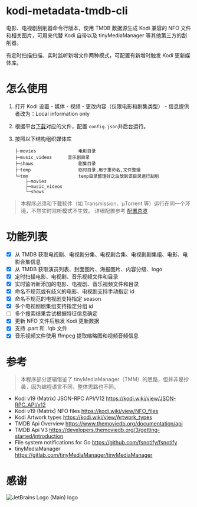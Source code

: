 # kodi-metadata-tmdb-cli

电影、电视剧刮削器命令行版本，使用 TMDB 数据源生成 Kodi 兼容的 NFO 文件和相关图片，可用来代替 Kodi 自带以及 tinyMediaManager 等其他第三方的刮削器。

有定时扫描扫描、实时监听新增文件两种模式，可配置有新增时触发 Kodi 更新媒体库。

# 怎么使用

1. 打开 Kodi 设置 - 媒体 - 视频 - 更改内容（仅限电影和剧集类型） - 信息提供者改为：Local information only
2. 根据平台[下载](https://github.com/fengqi/kodi-metadata-tmdb-cli/releases)对应的文件，配置 `config.json`并后台运行。
3. 按照以下结构组织媒体库

    ```shell
    ├─movies                电影目录
    ├─music_videos      音乐剧目录
    ├─shows                 剧集目录
    ├─temp                  临时目录,用于重命名,文件整理
    └─tmm                   temp目录整理好之后放到该目录进行刮削
        ├─movies
        ├─music_videos
        └─shows
    ```

> 本程序必须和下载软件（如 Transmission、µTorrent 等）运行在同一个环境，不然实时监听模式不生效。
> 详细配置参考 [配置总览](https://github.com/fengqi/kodi-metadata-tmdb-cli/wiki/%E9%85%8D%E7%BD%AE%E6%96%87%E4%BB%B6)

# 功能列表

-   [x] 从 TMDB 获取电视剧、电视剧分集、电视剧合集、电视剧剧集组、电影、电影合集信息
-   [x] 从 TMDB 获取演员列表、封面图片、海报图片、内容分级、logo
-   [x] 定时扫描电影、电视剧、音乐视频文件和目录
-   [x] 实时监听新添加的电影、电视剧、音乐视频文件和目录
-   [x] 命名不规范或有歧义的电影、电视剧支持手动指定 id
-   [x] 命名不规范的电视剧支持指定 season
-   [x] 多个电视剧剧集组支持指定分组 id
-   [ ] 多个搜索结果尝试根据特征信息确定
-   [x] 更新 NFO 文件后触发 Kodi 更新数据
-   [x] 支持 .part 和 .!qb 文件
-   [x] 音乐视频文件使用 ffmpeg 提取缩略图和视频音频信息

# 参考

> 本程序部分逻辑借鉴了 tinyMediaManager（TMM）的思路，但并非是抄袭，因为编程语言不同，整体思路也不同。

-   Kodi v19 (Matrix) JSON-RPC API/V12 https://kodi.wiki/view/JSON-RPC_API/v12
-   Kodi v19 (Matrix) NFO files https://kodi.wiki/view/NFO_files
-   Kodi Artwork types https://kodi.wiki/view/Artwork_types
-   TMDB Api Overview https://www.themoviedb.org/documentation/api
-   TMDB Api V3 https://developers.themoviedb.org/3/getting-started/introduction
-   File system notifications for Go https://github.com/fsnotify/fsnotify
-   tinyMediaManager https://gitlab.com/tinyMediaManager/tinyMediaManager

# 感谢

![JetBrains Logo (Main) logo](https://resources.jetbrains.com/storage/products/company/brand/logos/jb_beam.svg)
